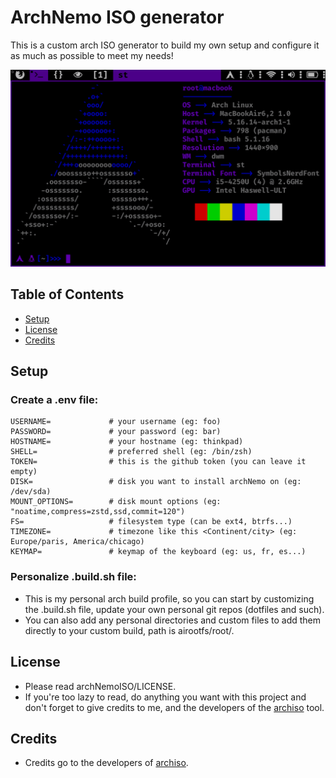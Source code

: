 # ArchNemo ISO generator
This is a custom arch ISO generator to build my own setup and configure it as much as possible to meet my needs!

![Demo](images/demo.gif)

<!-- TABLE OF CONTENTS -->
## Table of Contents

* [Setup](#setup)
* [License](#license)
* [Credits](#credits)

## Setup

### Create a .env file:
```
USERNAME=             # your username (eg: foo)
PASSWORD=             # your password (eg: bar)
HOSTNAME=             # your hostname (eg: thinkpad)
SHELL=                # preferred shell (eg: /bin/zsh)
TOKEN=                # this is the github token (you can leave it empty)
DISK=                 # disk you want to install archNemo on (eg: /dev/sda)
MOUNT_OPTIONS=        # disk mount options (eg: "noatime,compress=zstd,ssd,commit=120")
FS=                   # filesystem type (can be ext4, btrfs...)
TIMEZONE=             # timezone like this <Continent/city> (eg: Europe/paris, America/chicago)
KEYMAP=               # keymap of the keyboard (eg: us, fr, es...)
```

### Personalize .build.sh file:
- This is my personal arch build profile, so you can start by customizing the .build.sh file, update your own personal git repos (dotfiles and such).
- You can also add any personal directories and custom files to add them directly to your custom build, path is airootfs/root/<here>.

## License
- Please read archNemoISO/LICENSE.
- If you're too lazy to read, do anything you want with this project and don't forget to give credits to me, and the developers of the [archiso](https://github.com/archlinux/archiso) tool.

## Credits
- Credits go to the developers of [archiso](https://github.com/archlinux/archiso).
